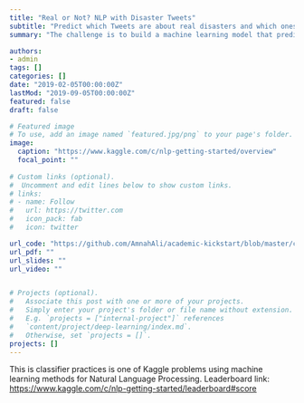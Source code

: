 ```yaml
---
title: "Real or Not? NLP with Disaster Tweets"
subtitle: "Predict which Tweets are about real disasters and which ones are not"
summary: "The challenge is to build a machine learning model that predicts which Tweets are about real disasters and which one’s aren’t. For this compition we used Support Vector Machine to predict the target, we scored 0.75255 accuracy and number 1997 on the leaderboard. https://www.kaggle.com/c/nlp-getting-started/leaderboard#score"

authors:
- admin
tags: []
categories: []
date: "2019-02-05T00:00:00Z"
lastMod: "2019-09-05T00:00:00Z"
featured: false
draft: false

# Featured image
# To use, add an image named `featured.jpg/png` to your page's folder. 
image:
  caption: "https://www.kaggle.com/c/nlp-getting-started/overview"
  focal_point: ""
  
# Custom links (optional).
#  Uncomment and edit lines below to show custom links.
# links:
# - name: Follow
#   url: https://twitter.com
#   icon_pack: fab
#   icon: twitter

url_code: "https://github.com/AmnahAli/academic-kickstart/blob/master/content/post/Jupyter/index.ipynb"
url_pdf: ""
url_slides: ""
url_video: ""


# Projects (optional).
#   Associate this post with one or more of your projects.
#   Simply enter your project's folder or file name without extension.
#   E.g. `projects = ["internal-project"]` references 
#   `content/project/deep-learning/index.md`.
#   Otherwise, set `projects = []`.
projects: []
---
```

This is classifier practices is one of Kaggle problems using machine learning methods for Natural Language Processing. 
Leaderboard link: https://www.kaggle.com/c/nlp-getting-started/leaderboard#score

